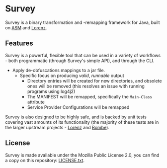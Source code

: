 Survey
======

Survey is a binary transformation and -remapping framework for Java, built on [ASM] and
[Lorenz].

## Features

Survey is a powerful, flexible tool that can be used in a variety of workflows - both
programmatic (through Survey's simple API), and through the CLI.

- Apply de-obfuscations mappings to a jar file.
  - Specific focus on producing *valid*, *runnable* output
    - Directory entries will be created for new directories, and obsolete ones will be
      removed (this resolves an issue with running programs using log4j2)
    - The MANIFEST will be remapped, specifically the `Main-Class` attribute
    - Service Provider Configurations will be remapped
    
Survey is also designed to be highly safe, and is backed by unit tests covering vast amounts
of its functionality (the majority of these tests are in the larger upstream projects -
[Lorenz] and [Bombe]).

## License

Survey is made available under the Mozilla Public License 2.0, you can find a copy on this
repository: [LICENSE.txt](LICENSE.txt).

[ASM]: http://asm.ow2.org/
[Lorenz]: https://github.com/CadixDev/Lorenz
[Bombe]: https://github.com/CadixDev/Bombe
